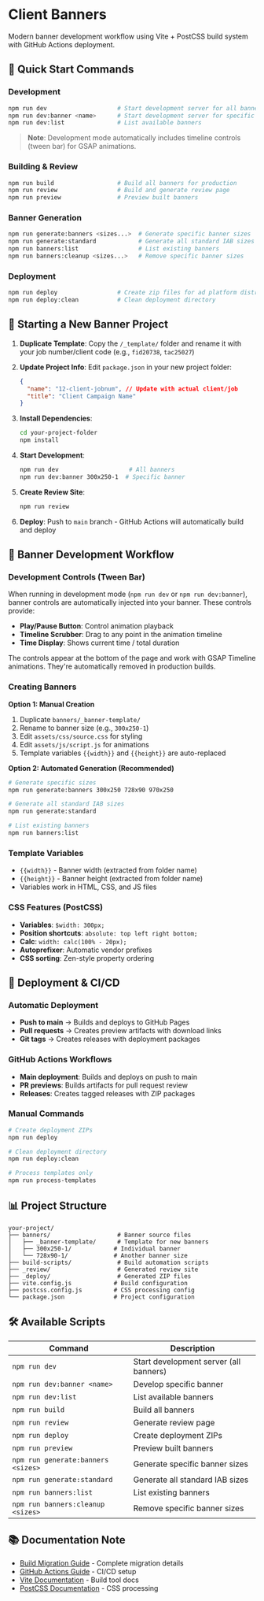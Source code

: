 # Client Banners

Modern banner development workflow using Vite + PostCSS build system with GitHub Actions deployment.

## 🚀 Quick Start Commands

### Development

```bash
npm run dev                    # Start development server for all banners (with timeline controls)
npm run dev:banner <name>      # Start development server for specific banner (with timeline controls)
npm run dev:list               # List available banners
```

> **Note**: Development mode automatically includes timeline controls (tween bar) for GSAP animations.

### Building & Review

```bash
npm run build                  # Build all banners for production
npm run review                 # Build and generate review page
npm run preview                # Preview built banners
```

### Banner Generation

```bash
npm run generate:banners <sizes...>  # Generate specific banner sizes
npm run generate:standard            # Generate all standard IAB sizes
npm run banners:list                 # List existing banners
npm run banners:cleanup <sizes...>   # Remove specific banner sizes
```

### Deployment

```bash
npm run deploy                 # Create zip files for ad platform distribution
npm run deploy:clean           # Clean deployment directory
```

## 📁 Starting a New Banner Project

1. **Duplicate Template**: Copy the `/_template/` folder and rename it with your job number/client code (e.g., `fid20738`, `tac25027`)

2. **Update Project Info**: Edit `package.json` in your new project folder:

   ```json
   {
     "name": "12-client-jobnum", // Update with actual client/job
     "title": "Client Campaign Name"
   }
   ```

3. **Install Dependencies**:

   ```bash
   cd your-project-folder
   npm install
   ```

4. **Start Development**:

   ```bash
   npm run dev                    # All banners
   npm run dev:banner 300x250-1  # Specific banner
   ```

5. **Create Review Site**:

   ```bash
   npm run review
   ```

6. **Deploy**: Push to `main` branch - GitHub Actions will automatically build and deploy

## 🎨 Banner Development Workflow

### Development Controls (Tween Bar)

When running in development mode (`npm run dev` or `npm run dev:banner`), banner controls are automatically injected into your banner. These controls provide:

- **Play/Pause Button**: Control animation playback
- **Timeline Scrubber**: Drag to any point in the animation timeline
- **Time Display**: Shows current time / total duration

The controls appear at the bottom of the page and work with GSAP Timeline animations. They're automatically removed in production builds.

### Creating Banners

**Option 1: Manual Creation**

1. Duplicate `banners/_banner-template/`
2. Rename to banner size (e.g., `300x250-1`)
3. Edit `assets/css/source.css` for styling
4. Edit `assets/js/script.js` for animations
5. Template variables `{{width}}` and `{{height}}` are auto-replaced

**Option 2: Automated Generation (Recommended)**

```bash
# Generate specific sizes
npm run generate:banners 300x250 728x90 970x250

# Generate all standard IAB sizes
npm run generate:standard

# List existing banners
npm run banners:list
```

### Template Variables

- `{{width}}` - Banner width (extracted from folder name)
- `{{height}}` - Banner height (extracted from folder name)
- Variables work in HTML, CSS, and JS files

### CSS Features (PostCSS)

- **Variables**: `$width: 300px;`
- **Position shortcuts**: `absolute: top left right bottom;`
- **Calc**: `width: calc(100% - 20px);`
- **Autoprefixer**: Automatic vendor prefixes
- **CSS sorting**: Zen-style property ordering

## 🔄 Deployment & CI/CD

### Automatic Deployment

- **Push to main** → Builds and deploys to GitHub Pages
- **Pull requests** → Creates preview artifacts with download links
- **Git tags** → Creates releases with deployment packages

### GitHub Actions Workflows

- **Main deployment**: Builds and deploys on push to main
- **PR previews**: Builds artifacts for pull request review
- **Releases**: Creates tagged releases with ZIP packages

### Manual Commands

```bash
# Create deployment ZIPs
npm run deploy

# Clean deployment directory
npm run deploy:clean

# Process templates only
npm run process-templates
```

## 📊 Project Structure

```
your-project/
├── banners/                   # Banner source files
│   ├── _banner-template/      # Template for new banners
│   ├── 300x250-1/            # Individual banner
│   └── 728x90-1/             # Another banner size
├── build-scripts/             # Build automation scripts
├── _review/                   # Generated review site
├── _deploy/                   # Generated ZIP files
├── vite.config.js            # Build configuration
├── postcss.config.js         # CSS processing config
└── package.json              # Project configuration
```

## 🛠 Available Scripts

| Command                            | Description                            |
| ---------------------------------- | -------------------------------------- |
| `npm run dev`                      | Start development server (all banners) |
| `npm run dev:banner <name>`        | Develop specific banner                |
| `npm run dev:list`                 | List available banners                 |
| `npm run build`                    | Build all banners                      |
| `npm run review`                   | Generate review page                   |
| `npm run deploy`                   | Create deployment ZIPs                 |
| `npm run preview`                  | Preview built banners                  |
| `npm run generate:banners <sizes>` | Generate specific banner sizes         |
| `npm run generate:standard`        | Generate all standard IAB sizes        |
| `npm run banners:list`             | List existing banners                  |
| `npm run banners:cleanup <sizes>`  | Remove specific banner sizes           |

## 📚 Documentation Note

- [Build Migration Guide](BUILD_MIGRATION.md) - Complete migration details
- [GitHub Actions Guide](GITHUB_ACTIONS_MIGRATION.md) - CI/CD setup
- [Vite Documentation](https://vitejs.dev/) - Build tool docs
- [PostCSS Documentation](https://postcss.org/) - CSS processing
